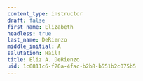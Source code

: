 ```yaml
---
content_type: instructor
draft: false
first_name: Elizabeth
headless: true
last_name: DeRienzo
middle_initial: A
salutation: Hail!
title: Eliz A. DeRienzo
uid: 1c0811c6-f20a-4fac-b2b8-b551b2c075b5
---
```

